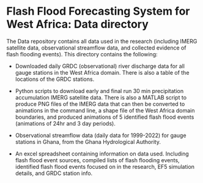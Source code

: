 # Flash Flood Forecasting System for West Africa: Data directory 

The Data repository contains all data used in the research (including IMERG satellite data, observational streamflow data, and collected evidence of flash flooding events). This directory contains the following:

- Downloaded daily GRDC (observational) river discharge data for all gauge stations in the West Africa domain. There is also a table of the locations of the GRDC stations.

- Python scripts to download early and final run 30 min precipitation accumulation IMERG satellite data. There is also a MATLAB script to produce PNG files of the IMERG data that can then be converted to animations in the command line, a shape file of the West Africa domain boundaries, and produced animations of 5 identified flash flood events (animations of 24hr and 3 day periods). 

- Observational streamflow data (daily data for 1999-2022) for gauge stations in Ghana, from the Ghana Hydrological Authority. 

- An excel spreadsheet containing information on data used. Including flash flood event sources, compiled lists of flash flooding events, identified flash flood events focused on in the research, EF5 simulation details, and GRDC station info.